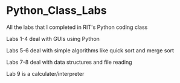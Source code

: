 # Python_Class_Labs
All the labs that I completed in RIT's Python coding class

Labs 1-4 deal with GUIs using Python

Labs 5-6 deal with simple algorithms like quick sort and merge sort

Labs 7-8 deal with data structures and file reading

Lab 9 is a calculater/interpreter 
